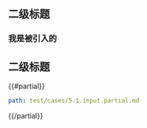 ## 二级标题

### 我是被引入的

## 二级标题

{{#partial}}
```yaml
path: test/cases/5.1.input.partial.md

```
{{/partial}}
